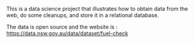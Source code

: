 This is a data science project that illustrates how to obtain data from the web, do some cleanups, and store it in a relational database. 

The data is open source and the website is : https://data.nsw.gov.au/data/dataset/fuel-check





